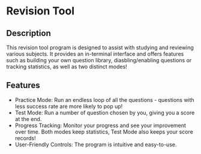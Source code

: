 # Revision Tool

## Description

This revision tool program is designed to assist with studying and reviewing various subjects. It provides an in-terminal interface and offers features such as building your own question library, diasbling/enabling questions or tracking statistics, as well as two distinct modes!

## Features

- Practice Mode: Run an endless loop of all the questions - questions with less success rate are more likely to pop up!
- Test Mode: Run a number of question chosen by you, giving you a score at the end.
- Progress Tracking: Monitor your progress and see your improvement over time. Both modes keep statistics, Test Mode also keeps your score records!
- User-Friendly Controls: The program is intuitive and easy-to-use.
